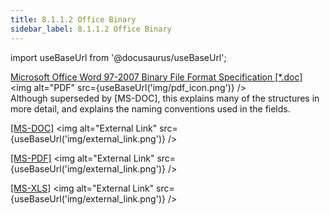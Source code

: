 ```yaml
---
title: 8.1.1.2 Office Binary 
sidebar_label: 8.1.1.2 Office Binary 
---
```


import useBaseUrl from '@docusaurus/useBaseUrl';

[Microsoft Office Word 97-2007 Binary File Format Specification [*.doc]](../../artifacts/Word97-2007BinaryFileFormat(doc)Specification.pdf) <img alt="PDF" src={useBaseUrl('img/pdf_icon.png')} />  
Although superseded by [MS-DOC], this explains many of the structures in more detail, and explains the naming conventions used in the fields.  

[[MS-DOC]](https://docs.microsoft.com/en-us/openspecs/office_file_formats/ms-doc/ccd7b486-7881-484c-a137-51170af7cc22)  <img alt="External Link" src={useBaseUrl('img/external_link.png')} />

[[MS-PDF]](https://docs.microsoft.com/en-us/openspecs/ie_standards/ms-pdf/570b03e0-3195-4162-85b9-4a0be3042b65)  <img alt="External Link" src={useBaseUrl('img/external_link.png')} />  

[[MS-XLS]](https://docs.microsoft.com/en-us/openspecs/office_file_formats/ms-xls/cd03cb5f-ca02-4934-a391-bb674cb8aa06)  <img alt="External Link" src={useBaseUrl('img/external_link.png')} />  

